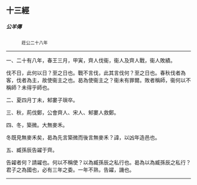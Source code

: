 

## 十三經

##### 公羊傳
　　　`莊公二十八年`

* * *

一、二十有八年，春王三月，甲寅，齊人伐衞，衞人及齊人戰，衞人敗績。

伐不日，此何以日？至之日也。戰不言伐，此其言伐何？至之日也。春秋伐者為客，伐者為主，故使衞主之也。曷為使衞主之？衞未有罪爾。敗者稱師，衞何以不稱師？未得乎師也。

二、夏四月丁未，邾婁子瑣卒。

三、秋，荊伐鄭，公會齊人、宋人、邾婁人救鄭。

四、冬，築微。大無麥禾。

冬既見無麥禾矣，曷為先言築微而後言無麥禾？諱，以凶年造邑也。

五、臧孫辰告糴于齊。

告糴者何？請糴也。何以不稱使？以為臧孫辰之私行也。曷為以為臧孫辰之私行？君子之為國也，必有三年之委。一年不熟，告糴，譏也。

* * *

